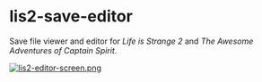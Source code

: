 # lis2-save-editor
Save file viewer and editor for *Life is Strange 2* and *The Awesome Adventures of Captain Spirit*.

[![lis2-editor-screen.png](https://i.postimg.cc/Gpqxf5zb/lis2-editor-screen.png)](https://postimg.cc/06KSMZL4)
